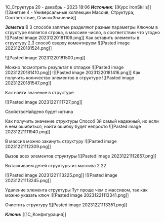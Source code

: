 
1С_Структура
 20 - декабрь - 2023  18:06 
***Источник:***  [[Курс IronSkills]] [[Занятие 4 - Универсальные коллекции Массив, Структура, Соответствие, СписокЗначений]]

***Заметка*** 
В 3 способе запятые разделяют разные параметры
Ключом в структуре является строка, в массиве число, в соответствии что угодно
![[Pasted image 20231220181109.png]]
Как вставить элементы в структуру
2,3 способ сверху коментируем
![[Pasted image 20231220181524.png]]


![[Pasted image 20231220181500.png]]

Можно посмотреть результат в отладке
![[Pasted image 20231220181410.png]]
![[Pasted image 20231220181416.png]]
Как получить количество элементов в структуре 
![[Pasted image 20231220181547.png]]

Как найти значение в структуре

![[Pasted image 20231221111727.png]]

СвойствоНайдено будет истина

Как получить значение структуры 
Способ 3й самый надежный, но если в нем ошибиться, найти ошибку будет непросто
![[Pasted image 20231221111940.png]]

В массив можно закинуть структуру 
![[Pasted image 20231221112309.png]]

Вызов всех элементов структуры ![[Pasted image 20231221112857.png]]

Вытаскиваем детей структуры из массива 2 22

![[Pasted image 20231221113225.png]]
![[Pasted image 20231221113245.png]]


Удаление элемента структуры
Тут проще чем с массивом, так как можно указать ключ
![[Pasted image 20231221113341.png]]

Очистить структуру
![[Pasted image 20231221113351.png]]

***Ключи:*** [[1С_Конфигурация]]